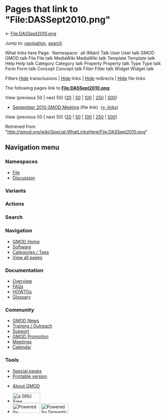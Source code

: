 <div id="mw-page-base" class="noprint">

</div>

<div id="mw-head-base" class="noprint">

</div>

<div id="content" class="mw-body" role="main">

<span id="top"></span>

<div id="mw-js-message" style="display:none;">

</div>



# <span dir="auto">Pages that link to "File:DASSept2010.png"</span>

<div id="bodyContent">

<div id="contentSub">

←
[File:DASSept2010.png](/wiki/File:DASSept2010.png "File:DASSept2010.png")

</div>

<div id="jump-to-nav" class="mw-jump">

Jump to: [navigation](#mw-navigation), [search](#p-search)

</div>

<div id="mw-content-text">

What links here Page:  Namespace:  all (Main) Talk User User talk GMOD
GMOD talk File File talk MediaWiki MediaWiki talk Template Template talk
Help Help talk Category Category talk Property Property talk Type Type
talk Form Form talk Concept Concept talk Filter Filter talk Widget
Widget talk

Filters
[Hide](/mediawiki/index.php?title=Special:WhatLinksHere/File:DASSept2010.png&hidetrans=1 "Special:WhatLinksHere/File:DASSept2010.png")
transclusions \|
[Hide](/mediawiki/index.php?title=Special:WhatLinksHere/File:DASSept2010.png&hidelinks=1 "Special:WhatLinksHere/File:DASSept2010.png")
links \|
[Hide](/mediawiki/index.php?title=Special:WhatLinksHere/File:DASSept2010.png&hideredirs=1 "Special:WhatLinksHere/File:DASSept2010.png")
redirects \|
[Hide](/mediawiki/index.php?title=Special:WhatLinksHere/File:DASSept2010.png&hideimages=1 "Special:WhatLinksHere/File:DASSept2010.png")
file links

The following pages link to
**[File:DASSept2010.png](/wiki/File:DASSept2010.png "File:DASSept2010.png")**:

View (previous 50 \| next 50)
([20](/mediawiki/index.php?title=Special:WhatLinksHere/File:DASSept2010.png&limit=20 "Special:WhatLinksHere/File:DASSept2010.png")
\|
[50](/mediawiki/index.php?title=Special:WhatLinksHere/File:DASSept2010.png&limit=50 "Special:WhatLinksHere/File:DASSept2010.png")
\|
[100](/mediawiki/index.php?title=Special:WhatLinksHere/File:DASSept2010.png&limit=100 "Special:WhatLinksHere/File:DASSept2010.png")
\|
[250](/mediawiki/index.php?title=Special:WhatLinksHere/File:DASSept2010.png&limit=250 "Special:WhatLinksHere/File:DASSept2010.png")
\|
[500](/mediawiki/index.php?title=Special:WhatLinksHere/File:DASSept2010.png&limit=500 "Special:WhatLinksHere/File:DASSept2010.png"))

- [September 2010 GMOD
  Meeting](/wiki/September_2010_GMOD_Meeting "September 2010 GMOD Meeting")
  (file link) ‎ <span class="mw-whatlinkshere-tools">([←
  links](/mediawiki/index.php?title=Special:WhatLinksHere&target=September+2010+GMOD+Meeting "Special:WhatLinksHere"))</span>

View (previous 50 \| next 50)
([20](/mediawiki/index.php?title=Special:WhatLinksHere/File:DASSept2010.png&limit=20 "Special:WhatLinksHere/File:DASSept2010.png")
\|
[50](/mediawiki/index.php?title=Special:WhatLinksHere/File:DASSept2010.png&limit=50 "Special:WhatLinksHere/File:DASSept2010.png")
\|
[100](/mediawiki/index.php?title=Special:WhatLinksHere/File:DASSept2010.png&limit=100 "Special:WhatLinksHere/File:DASSept2010.png")
\|
[250](/mediawiki/index.php?title=Special:WhatLinksHere/File:DASSept2010.png&limit=250 "Special:WhatLinksHere/File:DASSept2010.png")
\|
[500](/mediawiki/index.php?title=Special:WhatLinksHere/File:DASSept2010.png&limit=500 "Special:WhatLinksHere/File:DASSept2010.png"))

</div>

<div class="printfooter">

Retrieved from
"<http://gmod.org/wiki/Special:WhatLinksHere/File:DASSept2010.png>"

</div>

<div id="catlinks" class="catlinks catlinks-allhidden">

</div>

<div class="visualClear">

</div>

</div>

</div>

<div id="mw-navigation">

## Navigation menu

<div id="mw-head">



<div id="left-navigation">

<div id="p-namespaces" class="vectorTabs" role="navigation"
aria-labelledby="p-namespaces-label">

### Namespaces

- <span id="ca-nstab-image"><a href="/wiki/File:DASSept2010.png" accesskey="c"
  title="View the file page [c]">File</a></span>
- <span id="ca-talk"><a
  href="/mediawiki/index.php?title=File_talk:DASSept2010.png&amp;action=edit&amp;redlink=1"
  accesskey="t"
  title="Discussion about the content page [t]">Discussion</a></span>

</div>

<div id="p-variants" class="vectorMenu emptyPortlet" role="navigation"
aria-labelledby="p-variants-label">

### 

### Variants[](#)

<div class="menu">

</div>

</div>

</div>

<div id="right-navigation">



<div id="p-cactions" class="vectorMenu emptyPortlet" role="navigation"
aria-labelledby="p-cactions-label">

### Actions[](#)

<div class="menu">

</div>

</div>

<div id="p-search" role="search">

### Search

<div id="simpleSearch">

</div>

</div>

</div>

</div>

<div id="mw-panel">

<div id="p-logo" role="banner">

<a href="/wiki/Main_Page"
style="background-image: url(http://gmod.org/images/GMOD-cogs.png);"
title="Visit the main page"></a>

</div>

<div id="p-Navigation" class="portal" role="navigation"
aria-labelledby="p-Navigation-label">

### Navigation

<div class="body">

- <span id="n-GMOD-Home">[GMOD Home](/wiki/Main_Page)</span>
- <span id="n-Software">[Software](/wiki/GMOD_Components)</span>
- <span id="n-Categories-.2F-Tags">[Categories /
  Tags](/wiki/Categories)</span>
- <span id="n-View-all-pages">[View all
  pages](/wiki/Special:AllPages)</span>

</div>

</div>

<div id="p-Documentation" class="portal" role="navigation"
aria-labelledby="p-Documentation-label">

### Documentation

<div class="body">

- <span id="n-Overview">[Overview](/wiki/Overview)</span>
- <span id="n-FAQs">[FAQs](/wiki/Category:FAQ)</span>
- <span id="n-HOWTOs">[HOWTOs](/wiki/Category:HOWTO)</span>
- <span id="n-Glossary">[Glossary](/wiki/Glossary)</span>

</div>

</div>

<div id="p-Community" class="portal" role="navigation"
aria-labelledby="p-Community-label">

### Community

<div class="body">

- <span id="n-GMOD-News">[GMOD News](/wiki/GMOD_News)</span>
- <span id="n-Training-.2F-Outreach">[Training /
  Outreach](/wiki/Training_and_Outreach)</span>
- <span id="n-Support">[Support](/wiki/Support)</span>
- <span id="n-GMOD-Promotion">[GMOD
  Promotion](/wiki/GMOD_Promotion)</span>
- <span id="n-Meetings">[Meetings](/wiki/Meetings)</span>
- <span id="n-Calendar">[Calendar](/wiki/Calendar)</span>

</div>

</div>

<div id="p-tb" class="portal" role="navigation"
aria-labelledby="p-tb-label">

### Tools

<div class="body">

- <span id="t-specialpages"><a href="/wiki/Special:SpecialPages" accesskey="q"
  title="A list of all special pages [q]">Special pages</a></span>
- <span id="t-print"><a
  href="/mediawiki/index.php?title=Special:WhatLinksHere/File:DASSept2010.png&amp;printable=yes"
  rel="alternate" accesskey="p"
  title="Printable version of this page [p]">Printable version</a></span>

</div>

</div>

</div>

</div>

<div id="footer" role="contentinfo">

- <span id="footer-places-about">[About
  GMOD](/wiki/GMOD:About "GMOD:About")</span>

<!-- -->

- <span id="footer-copyrightico">[<img src="http://www.gnu.org/graphics/gfdl-logo-small.png" width="88"
  height="31" alt="a GNU Free Documentation License" />](http://www.gnu.org/licenses/fdl-1.3.html)</span>
- <span id="footer-poweredbyico">[<img src="/mediawiki/skins/common/images/poweredby_mediawiki_88x31.png"
  width="88" height="31" alt="Powered by MediaWiki" />](//www.mediawiki.org/)
  [<img
  src="/mediawiki/extensions/SemanticMediaWiki/includes/../resources/images/smw_button.png"
  width="88" height="31" alt="Powered by Semantic MediaWiki" />](https://www.semantic-mediawiki.org/wiki/Semantic_MediaWiki)</span>

<div style="clear:both">

</div>

</div>
